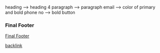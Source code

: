 heading --> heading 4 
paragraph --> paragraph
email --> color of primary and bold
phone no --> bold
button

### Final Footer

[Final Footer](./assets/Final-Footer.png)


[backlink](./Web-Design.md)